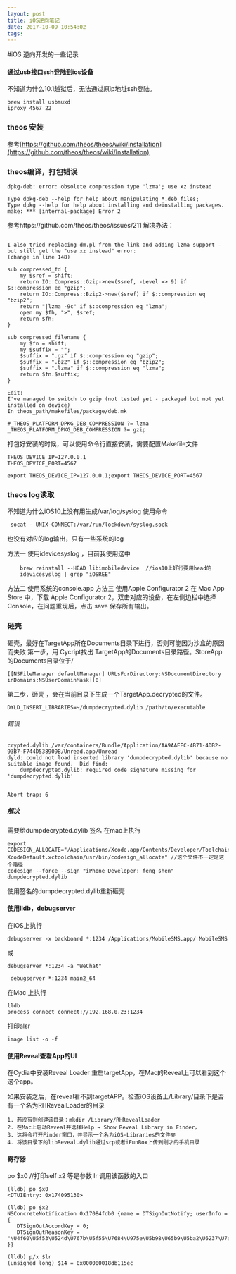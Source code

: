 ```yaml
---
layout: post
title: iOS逆向笔记
date: 2017-10-09 10:54:02
tags:
---
```


#iOS 逆向开发的一些记录


####  通过usb接口ssh登陆到ios设备
不知道为什么10.1越狱后，无法通过原ip地址ssh登陆。
```
brew install usbmuxd
iproxy 4567 22
```


### theos 安装
参考[https://github.com/theos/theos/wiki/Installation](https://github.com/theos/theos/wiki/Installation)

### theos编译，打包错误

```
dpkg-deb: error: obsolete compression type 'lzma'; use xz instead

Type dpkg-deb --help for help about manipulating *.deb files;
Type dpkg --help for help about installing and deinstalling packages.
make: *** [internal-package] Error 2
```

参考https://github.com/theos/theos/issues/211
解决办法：

```

I also tried replacing dm.pl from the link and adding lzma support - but still get the "use xz instead" error:
(change in line 148)

sub compressed_fd {
	my $sref = shift;
	return IO::Compress::Gzip->new($sref, -Level => 9) if $::compression eq "gzip";
	return IO::Compress::Bzip2->new($sref) if $::compression eq "bzip2";
	return "|lzma -9c" if $::compression eq "lzma";
	open my $fh, ">", $sref;
	return $fh;
}

sub compressed_filename {
	my $fn = shift;
	my $suffix = "";
	$suffix = ".gz" if $::compression eq "gzip";
	$suffix = ".bz2" if $::compression eq "bzip2";
	$suffix = ".lzma" if $::compression eq "lzma";
	return $fn.$suffix;
}

Edit:
I've managed to switch to gzip (not tested yet - packaged but not yet installed on device)
In theos_path/makefiles/package/deb.mk

#_THEOS_PLATFORM_DPKG_DEB_COMPRESSION ?= lzma
_THEOS_PLATFORM_DPKG_DEB_COMPRESSION ?= gzip
```


打包好安装的时候，可以使用命令行直接安装，需要配置Makefile文件
```
THEOS_DEVICE_IP=127.0.0.1
THEOS_DEVICE_PORT=4567

export THEOS_DEVICE_IP=127.0.0.1;export THEOS_DEVICE_PORT=4567
```




### theos log读取
不知道为什么iOS10上没有用生成/var/log/syslog
使用命令
```
 socat - UNIX-CONNECT:/var/run/lockdown/syslog.sock
```
也没有对应的log输出，只有一些系统的log

方法一 使用idevicesyslog ，目前我使用这中
```
	brew reinstall --HEAD libimobiledevice  //ios10上好行要用head的
	idevicesyslog | grep "iOSREE"
```
方法二 使用系统的console.app
方法三 使用Apple Configurator 2
在 Mac App Store 中，下载 Apple Configurator 2，双击对应的设备，在左侧边栏中选择 Console，在问题重现后，点击 save 保存所有输出。


### 砸壳
砸壳，最好在TargetApp所在Documents目录下进行，否则可能因为沙盒的原因而失败
第一步，用 Cycript找出 TargetApp的Documents目录路径。StoreApp 的Documents目录位于/
```
[[NSFileManager defaultManager] URLsForDirectory:NSDocumentDirectory inDomains:NSUserDomainMask][0]
```
第二步，砸壳 ，会在当前目录下生成一个TargetApp.decrypted的文件。
```
DYLD_INSERT_LIBRARIES=~/dumpdecrypted.dylib /path/to/executable
```



###### 错误
```
crypted.dylib /var/containers/Bundle/Application/AA9AAEEC-4B71-4DB2-93B7-F744D538909B/Unread.app/Unread
dyld: could not load inserted library 'dumpdecrypted.dylib' because no suitable image found.  Did find:
	dumpdecrypted.dylib: required code signature missing for 'dumpdecrypted.dylib'


Abort trap: 6
```

##### 解决
需要给dumpdecrypted.dylib 签名
在mac上执行

```
export CODESIGN_ALLOCATE="/Applications/Xcode.app/Contents/Developer/Toolchains/ XcodeDefault.xctoolchain/usr/bin/codesign_allocate" //这个文件不一定是这个路径
codesign --force --sign "iPhone Developer: feng shen" dumpdecrypted.dylib
```

使用签名的dumpdecrypted.dylib重新砸壳


#### 使用lldb，debugserver
在iOS上执行

```
debugserver -x backboard *:1234 /Applications/MobileSMS.app/ MobileSMS
```
或

```
debugserver *:1234 -a "WeChat"
```
```
 debugserver *:1234 main2_64
```


在Mac 上执行

```
lldb
process connect connect://192.168.0.23:1234
```

打印alsr

```
image list -o -f
```





#### 使用Reveal查看App的UI

在Cydia中安装Reveal Loader
重启targetApp，在Mac的Reveal上可以看到这个这个app。

如果安装之后，在reveal看不到targetAPP。检查iOS设备上/Library/目录下是否有一个名为RHRevealLoader的目录

	1. 若没有则创建该目录：mkdir /Library/RHRevealLoader
 	2. 在Mac上启动Reveal并选择Help → Show Reveal Library in Finder，
 	3. 这将会打开Finder窗口，并显示一个名为iOS-Libraries的文件夹
 	4. 将该目录下的libReveal.dylib通过scp或者iFunBox上传到刚才的手机目录

 #### 寄存器

 po $x0             //打印self
 x2 等是参数
 lr 调用该函数的入口

 ```
(lldb) po $x0
<DTUIEntry: 0x174095130>

(lldb) po $x2
NSConcreteNotification 0x17084fdb0 {name = DTSignOutNotify; userInfo = {
    DTSignOutAccordKey = 0;
    DTSignOutReasonKey = "\U4f60\U5f53\U524d\U767b\U5f55\U7684\U975e\U5b98\U65b9\U5ba2\U6237\U7aef\Uff0c\U5df2\U7981\U6b62\U8be5\U5ba2\U6237\U7aef\U7684\U767b\U5f55\U4f7f\U7528\U3002\U8bf7\U4e0b\U8f7d\U5e76\U4f7f\U7528\U5b98\U65b9\U5ba2\U6237\U7aef\U3002";
}}

(lldb) p/x $lr
(unsigned long) $14 = 0x000000018db115ec

 ```



